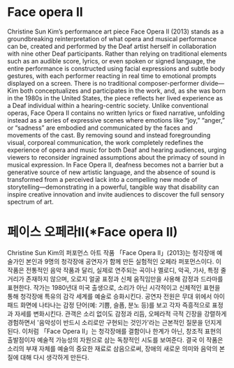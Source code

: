 # Face opera II

Christine Sun Kim’s performance art piece Face Opera II (2013) stands as a groundbreaking reinterpretation of what opera and musical performance can be, created and performed by the Deaf artist herself in collaboration with nine other Deaf participants. Rather than relying on traditional elements such as an audible score, lyrics, or even spoken or signed language, the entire performance is constructed using facial expressions and subtle body gestures, with each performer reacting in real time to emotional prompts displayed on a screen. There is no traditional composer-performer divide—Kim both conceptualizes and participates in the work, and, as she was born in the 1980s in the United States, the piece reflects her lived experience as a Deaf individual within a hearing-centric society. Unlike conventional operas, Face Opera II contains no written lyrics or fixed narrative, unfolding instead as a series of expressive scenes where emotions like “joy,” “anger,” or “sadness” are embodied and communicated by the faces and movements of the cast. By removing sound and instead foregrounding visual, corporeal communication, the work completely redefines the experience of opera and music for both Deaf and hearing audiences, urging viewers to reconsider ingrained assumptions about the primacy of sound in musical expression. In Face Opera II, deafness becomes not a barrier but a generative source of new artistic language, and the absence of sound is transformed from a perceived lack into a compelling new mode of storytelling—demonstrating in a powerful, tangible way that disability can inspire creative innovation and invite audiences to discover the full sensory spectrum of art.

# 페이스 오페라II(*Face opera II)

Christine Sun Kim의 퍼포먼스 아트 작품 「Face Opera II」(2013)는 청각장애 예술가인 본인과 9명의 청각장애 공연자가 함께 만든 실험적인 오페라 퍼포먼스이다. 이 작품은 전통적인 음악 작품과 달리, 실제로 연주되는 곡이나 멜로디, 악곡, 가사, 특정 줄거리가 존재하지 않으며, 오로지 얼굴 표정과 신체 움직임만을 사용해 감정과 드라마를 표현한다. 작가는 1980년대 미국 출생으로, 소리가 아닌 시각적이고 신체적인 표현을 통해 청각장애 특유의 감각 세계를 예술로 승화시킨다. 공연자 전원은 무대 위에서 아이패드 화면에 나타나는 감정 단어(예: 기쁨, 슬픔, 분노 등)를 보고 각자 즉흥적으로 표정과 자세를 변화시킨다. 관객은 소리 없이도 감정과 리듬, 오페라적 극적 긴장을 강렬하게 경험하면서 '음악성이 반드시 소리로만 구현되는 것인가'라는 근본적인 질문을 던지게 된다. 이처럼 「Face Opera II」는 청각장애를 결함이나 한계가 아닌, 창조적 표현의 출발점이자 예술적 가능성의 자원으로 삼는 독창적인 시도를 보여준다. 결국 이 작품은 소리의 부재 자체를 예술의 중요한 재료로 삼음으로써, 장애의 새로운 의미와 음악의 본질에 대해 다시 생각하게 만든다.


